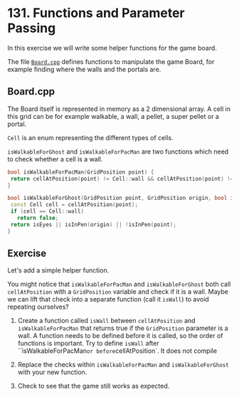 # 131. Functions and Parameter Passing

In this exercise we will write some helper functions for the game board.

The file [`Board.cpp`](../../../lib/Board.cpp) defines functions to manipulate the game Board, for example finding where
the walls and the portals are.

## Board.cpp

The Board itself is represented in memory as a 2 dimensional array. A cell in this grid can be for example walkable, a
wall, a pellet, a super pellet or a portal.

`Cell` is an enum representing the different types of cells.

`isWalkableForGhost` and `isWalkableForPacMan` are two functions which need to check whether a cell is a wall.

```cpp
bool isWalkableForPacMan(GridPosition point) {
 return cellAtPosition(point) != Cell::wall && cellAtPosition(point) != Cell::pen;
}

bool isWalkableForGhost(GridPosition point, GridPosition origin, bool isEyes) {
 const Cell cell = cellAtPosition(point);
 if (cell == Cell::wall)
   return false;
 return isEyes || isInPen(origin) || !isInPen(point);
}
```

## Exercise

Let's add a simple helper function.

You might notice that `isWalkableForPacMan` and `isWalkableForGhost` both call `cellAtPosition` with a `GridPosition`
variable and check if it is a wall. Maybe we can lift that check into a separate function (call it `isWall`) to avoid
repeating ourselves?

1. Create a function called `isWall` between `cellAtPosition` and `isWalkableForPacMan` that returns true if
   the `GridPosition` parameter is a wall. A function needs to be defined before it is called, so the order of functions
   is important. Try to define `isWall` after ``isWalkableForPacMan` or before `cellAtPosition`. It does not compile

2. Replace the checks within `isWalkableForPacMan` and `isWalkableForGhost` with your new function.

3. Check to see that the game still works as expected.
